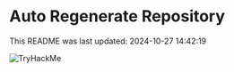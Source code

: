 # Auto Regenerate Repository

This README was last updated: 2024-10-27 14:42:19

 ![TryHackMe](https://tryhackme.com/badge/533634)